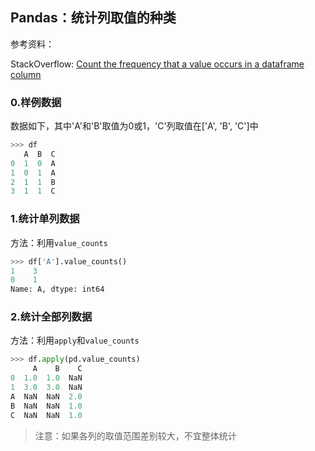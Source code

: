 ## Pandas：统计列取值的种类

参考资料：

StackOverflow: [Count the frequency that a value occurs in a dataframe column](https://stackoverflow.com/questions/22391433/count-the-frequency-that-a-value-occurs-in-a-dataframe-column)

### 0.样例数据

数据如下，其中'A'和'B'取值为0或1，'C'列取值在['A', 'B', 'C']中

```python
>>> df
   A  B  C
0  1  0  A
1  0  1  A
2  1  1  B
3  1  1  C
```

### 1.统计单列数据

方法：利用`value_counts`

```python
>>> df['A'].value_counts()
1    3
0    1
Name: A, dtype: int64
```

### 2.统计全部列数据

方法：利用`apply`和`value_counts`

```python
>>> df.apply(pd.value_counts)
     A    B    C
0  1.0  1.0  NaN
1  3.0  3.0  NaN
A  NaN  NaN  2.0
B  NaN  NaN  1.0
C  NaN  NaN  1.0
```

> 注意：如果各列的取值范围差别较大，不宜整体统计

